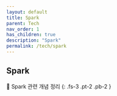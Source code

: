 ```yaml
---
layout: default
title: Spark
parent: Tech
nav_order: 1
has_children: true
description: "Spark"
permalink: /tech/spark
---
```


## Spark

📝 Spark 관련 개념 정리
{: .fs-3 .pt-2 .pb-2 }
